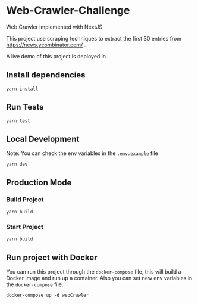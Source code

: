# Web-Crawler-Challenge
Web Crawler implemented with NextJS

This project use scraping techniques to extract the first 30 entries from https://news.ycombinator.com/ .

A live demo of this project is deployed in .

## Install dependencies
```
yarn install
```

## Run Tests
```
yarn test
```

## Local Development

Note: You can check the env variables in the `.env.example` file
```
yarn dev
```

## Production Mode

### Build Project
```
yarn build
```

### Start Project
```
yarn build
```

## Run project with Docker

You can run this project through the `docker-compose` file, this will build a Docker image and run up a container.
Also you can set new env variables in the `docker-compose` file.
```
docker-compose up -d webCrawler
```

